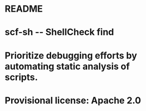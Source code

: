 # README
#
# scf-sh -- ShellCheck find
# Prioritize debugging efforts by automating static analysis of scripts.
# Provisional license: Apache 2.0

